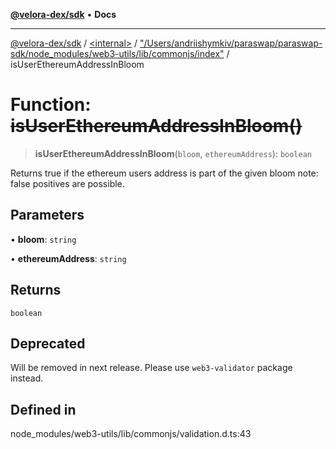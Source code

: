[**@velora-dex/sdk**](../../../../README.md) • **Docs**

***

[@velora-dex/sdk](../../../../globals.md) / [\<internal\>](../../../README.md) / ["/Users/andriishymkiv/paraswap/paraswap-sdk/node\_modules/web3-utils/lib/commonjs/index"](../README.md) / isUserEthereumAddressInBloom

# Function: ~~isUserEthereumAddressInBloom()~~

> **isUserEthereumAddressInBloom**(`bloom`, `ethereumAddress`): `boolean`

Returns true if the ethereum users address is part of the given bloom note: false positives are possible.

## Parameters

• **bloom**: `string`

• **ethereumAddress**: `string`

## Returns

`boolean`

## Deprecated

Will be removed in next release. Please use `web3-validator` package instead.

## Defined in

node\_modules/web3-utils/lib/commonjs/validation.d.ts:43
